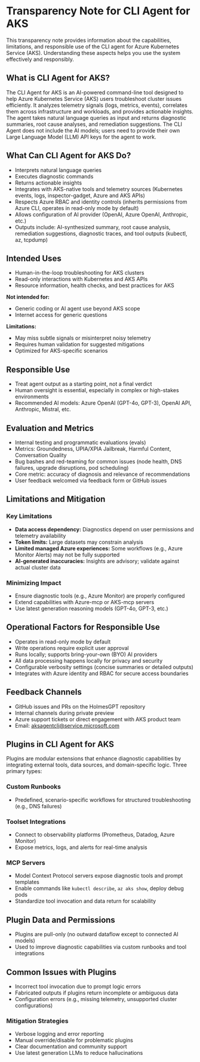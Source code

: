 # Transparency Note for CLI Agent for AKS

This transparency note provides information about the capabilities, limitations, and responsible use of the CLI agent for Azure Kubernetes Service (AKS). Understanding these aspects helps you use the system effectively and responsibly.

## What is CLI Agent for AKS?

The CLI Agent for AKS is an AI-powered command-line tool designed to help Azure Kubernetes Service (AKS) users troubleshoot cluster issues efficiently. It analyzes telemetry signals (logs, metrics, events), correlates them across infrastructure and workloads, and provides actionable insights. The agent takes natural language queries as input and returns diagnostic summaries, root cause analyses, and remediation suggestions. The CLI Agent does not include the AI models; users need to provide their own Large Language Model (LLM) API keys for the agent to work.

## What Can CLI Agent for AKS Do?

- Interprets natural language queries
- Executes diagnostic commands
- Returns actionable insights
- Integrates with AKS-native tools and telemetry sources (Kubernetes events, logs, inspector-gadget, Azure and AKS APIs)
- Respects Azure RBAC and identity controls (inherits permissions from Azure CLI, operates in read-only mode by default)
- Allows configuration of AI provider (OpenAI, Azure OpenAI, Anthropic, etc.)
- Outputs include: AI-synthesized summary, root cause analysis, remediation suggestions, diagnostic traces, and tool outputs (kubectl, az, tcpdump)

## Intended Uses

- Human-in-the-loop troubleshooting for AKS clusters
- Read-only interactions with Kubernetes and AKS APIs
- Resource information, health checks, and best practices for AKS

**Not intended for:**
- Generic coding or AI agent use beyond AKS scope
- Internet access for generic questions

**Limitations:**
- May miss subtle signals or misinterpret noisy telemetry
- Requires human validation for suggested mitigations
- Optimized for AKS-specific scenarios

## Responsible Use

- Treat agent output as a starting point, not a final verdict
- Human oversight is essential, especially in complex or high-stakes environments
- Recommended AI models: Azure OpenAI (GPT-4o, GPT-3), OpenAI API, Anthropic, Mistral, etc.

## Evaluation and Metrics

- Internal testing and programmatic evaluations (evals)
- Metrics: Groundedness, UPIA/XPIA Jailbreak, Harmful Content, Conversation Quality
- Bug bashes and red-teaming for common issues (node health, DNS failures, upgrade disruptions, pod scheduling)
- Core metric: accuracy of diagnosis and relevance of recommendations
- User feedback welcomed via feedback form or GitHub issues

## Limitations and Mitigation

### Key Limitations
- **Data access dependency:** Diagnostics depend on user permissions and telemetry availability
- **Token limits:** Large datasets may constrain analysis
- **Limited managed Azure experiences:** Some workflows (e.g., Azure Monitor Alerts) may not be fully supported
- **AI-generated inaccuracies:** Insights are advisory; validate against actual cluster data

### Minimizing Impact
- Ensure diagnostic tools (e.g., Azure Monitor) are properly configured
- Extend capabilities with Azure-mcp or AKS-mcp servers
- Use latest generation reasoning models (GPT-4o, GPT-3, etc.)

## Operational Factors for Responsible Use

- Operates in read-only mode by default
- Write operations require explicit user approval
- Runs locally; supports bring-your-own (BYO) AI providers
- All data processing happens locally for privacy and security
- Configurable verbosity settings (concise summaries or detailed outputs)
- Integrates with Azure identity and RBAC for secure access boundaries

## Feedback Channels

- GitHub issues and PRs on the HolmesGPT repository
- Internal channels during private preview
- Azure support tickets or direct engagement with AKS product team
- Email: aksagentcli@service.microsoft.com

## Plugins in CLI Agent for AKS

Plugins are modular extensions that enhance diagnostic capabilities by integrating external tools, data sources, and domain-specific logic. Three primary types:

### Custom Runbooks
- Predefined, scenario-specific workflows for structured troubleshooting (e.g., DNS failures)

### Toolset Integrations
- Connect to observability platforms (Prometheus, Datadog, Azure Monitor)
- Expose metrics, logs, and alerts for real-time analysis

### MCP Servers
- Model Context Protocol servers expose diagnostic tools and prompt templates
- Enable commands like `kubectl describe`, `az aks show`, deploy debug pods
- Standardize tool invocation and data return for scalability

## Plugin Data and Permissions

- Plugins are pull-only (no outward dataflow except to connected AI models)
- Used to improve diagnostic capabilities via custom runbooks and tool integrations

## Common Issues with Plugins

- Incorrect tool invocation due to prompt logic errors
- Fabricated outputs if plugins return incomplete or ambiguous data
- Configuration errors (e.g., missing telemetry, unsupported cluster configurations)

### Mitigation Strategies
- Verbose logging and error reporting
- Manual override/disable for problematic plugins
- Clear documentation and community support
- Use latest generation LLMs to reduce hallucinations
